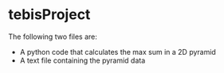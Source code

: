 # tebisProject
The following two files are: 
- A python code that calculates the max sum in a 2D pyramid
- A text file containing the pyramid data
